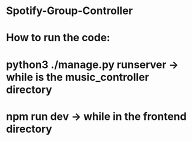 # Spotify-Group-Controller

# How to run the code:

# python3 ./manage.py runserver -> while is the music_controller directory

# npm run dev -> while in the frontend directory
